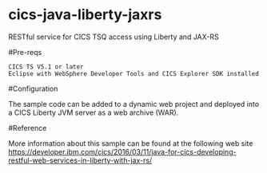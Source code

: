 # cics-java-liberty-jaxrs

RESTful service for CICS TSQ access using Liberty and JAX-RS

#Pre-reqs

    CICS TS V5.1 or later
    Eclipse with WebSphere Developer Tools and CICS Explorer SDK installed

#Configuration

The sample  code can be added to a dynamic web project and deployed into a CICS Liberty JVM server as a web archive (WAR).

#Reference

More information about this sample can be found at the following web site
https://developer.ibm.com/cics/2016/03/11/java-for-cics-developing-restful-web-services-in-liberty-with-jax-rs/